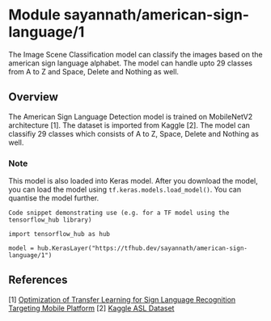 # Module sayannath/american-sign-language/1

The Image Scene Classification model can classify the images based on the american sign language alphabet. The model can handle upto 29 classes from A to Z and Space, Delete and Nothing as well. 

<!-- asset-path: https://presence-bucket.s3.amazonaws.com/server/asl_classifier.tar.gz -->
<!-- task: image-classification -->
<!-- network-architecture: mobilenet-v2 -->
<!-- dataset: other -->
<!-- format: saved_model_2 -->
<!-- fine-tunable: false -->
<!-- license: apache-2.0 -->

## Overview

The American Sign Language Detection model is trained on MobileNetV2 architecture [1]. The dataset is imported from Kaggle [2]. The model can classifiy 29 classes which consists of A to Z, Space, Delete and Nothing as well.

### Note

This model is also loaded into Keras model. After you download the model, you can load the model using `tf.keras.models.load_model()`. You can quantise the model further.

```
Code snippet demonstrating use (e.g. for a TF model using the tensorflow_hub library)

import tensorflow_hub as hub

model = hub.KerasLayer("https://tfhub.dev/sayannath/american-sign-language/1")
```

## References
[1] [Optimization of Transfer Learning for Sign Language Recognition Targeting Mobile Platform](https://arxiv.org/pdf/1805.06618.pdf)
[2] [Kaggle ASL Dataset](https://www.kaggle.com/datasets/grassknoted/asl-alphabet) 